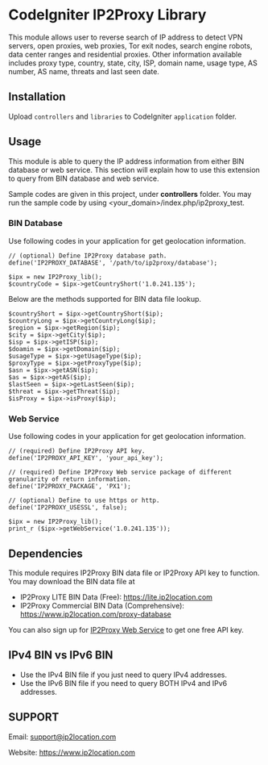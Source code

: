CodeIgniter IP2Proxy Library
===============================
This module allows user to reverse search of IP address to detect VPN servers, open proxies, web proxies, Tor exit nodes, search engine robots, data center ranges and residential proxies. Other information available includes proxy type, country, state, city, ISP, domain name, usage type, AS number, AS name, threats and last seen date.

## Installation
Upload `controllers` and `libraries` to CodeIgniter `application` folder.

## Usage
This module is able to query the IP address information from either BIN database or web service. This section will explain how to use this extension to query from BIN database and web service.

Sample codes are given in this project, under **controllers** folder. You may run the sample code by using <your_domain>/index.php/ip2proxy_test.

### BIN Database
Use following codes in your application for get geolocation information.

    // (optional) Define IP2Proxy database path.
    define('IP2PROXY_DATABASE', '/path/to/ip2proxy/database');

    $ipx = new IP2Proxy_lib();
    $countryCode = $ipx->getCountryShort('1.0.241.135');

Below are the methods supported for BIN data file lookup.

    $countryShort = $ipx->getCountryShort($ip);
    $countryLong = $ipx->getCountryLong($ip);
    $region = $ipx->getRegion($ip);
    $city = $ipx->getCity($ip);
    $isp = $ipx->getISP($ip);
    $doamin = $ipx->getDomain($ip);
    $usageType = $ipx->getUsageType($ip);
    $proxyType = $ipx->getProxyType($ip);
    $asn = $ipx->getASN($ip);
    $as = $ipx->getAS($ip);
    $lastSeen = $ipx->getLastSeen($ip);
    $threat = $ipx->getThreat($ip);
    $isProxy = $ipx->isProxy($ip);

### Web Service
Use following codes in your application for get geolocation information.

    // (required) Define IP2Proxy API key.
    define('IP2PROXY_API_KEY', 'your_api_key');

    // (required) Define IP2Proxy Web service package of different granularity of return information.
    define('IP2PROXY_PACKAGE', 'PX1');

    // (optional) Define to use https or http.
    define('IP2PROXY_USESSL', false);

    $ipx = new IP2Proxy_lib();
    print_r ($ipx->getWebService('1.0.241.135'));

## Dependencies
This module requires IP2Proxy BIN data file or IP2Proxy API key to function. You may download the BIN data file at

* IP2Proxy LITE BIN Data (Free): https://lite.ip2location.com
* IP2Proxy Commercial BIN Data (Comprehensive): https://www.ip2location.com/proxy-database

You can also sign up for [IP2Proxy Web Service](https://www.ip2location.com/web-service/ip2proxy) to get one free API key.

## IPv4 BIN vs IPv6 BIN
* Use the IPv4 BIN file if you just need to query IPv4 addresses.
* Use the IPv6 BIN file if you need to query BOTH IPv4 and IPv6 addresses.

## SUPPORT
Email: support@ip2location.com

Website: https://www.ip2location.com
